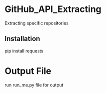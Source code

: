 # GitHub_API_Extracting
Extracting specific repositories  

## Installation
pip install requests

# Output File
run run_me.py file for output
